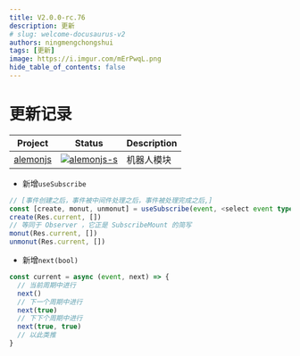 ```yaml
---
title: V2.0.0-rc.76
description: 更新
# slug: welcome-docusaurus-v2
authors: ningmengchongshui
tags: [更新]
image: https://i.imgur.com/mErPwqL.png
hide_table_of_contents: false
---
```


# 更新记录

| Project    | Status                      | Description |
| ---------- | --------------------------- | ----------- |
| [alemonjs] | [![alemonjs-s]][alemonjs-p] | 机器人模块  |

[alemonjs]: https://github.com/alemonjs/core
[alemonjs-s]: https://img.shields.io/npm/v/alemonjs.svg
[alemonjs-p]: https://www.npmjs.com/package/alemonjs

- 新增`useSubscribe`

```ts
// [事件创建之后，事件被中间件处理之后，事件被处理完成之后,]
const [create, monut, unmonut] = useSubscribe(event, <select event type>)
create(Res.current, [])
// 等同于 Observer ，它正是 SubscribeMount 的简写
monut(Res.current, [])
unmonut(Res.current, [])
```

- 新增`next(bool)`

```ts
const current = async (event, next) => {
  // 当前周期中进行
  next()
  // 下一个周期中进行
  next(true)
  // 下下个周期中进行
  next(true, true)
  // 以此类推
}
```
